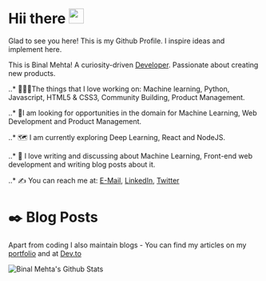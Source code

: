 # Hii there <img src="https://raw.githubusercontent.com/MartinHeinz/MartinHeinz/master/wave.gif" width="30px">
Glad to see you here! This is my Github Profile. I inspire ideas and implement here.

This is Binal Mehta! A curiosity-driven [Developer](https://binal-mehta-portfolio-web.netlify.app/). Passionate about creating new products.

..* 🧑‍🤝‍🧑The things that I love working on: Machine learning, Python, Javascript, HTML5 & CSS3, Community Building, Product Management.

..* 🤝I am looking for opportunities in the domain for Machine Learning, Web Development and Product Management.

..* 🗺️ I am currently exploring Deep Learning, React and NodeJS.

..* 💬 I love writing and discussing about Machine Learning, Front-end web development and writing blog posts about it.

..* ✍️ You can reach me at: [E-Mail](binalmehta354@gmail.com), [LinkedIn](https://www.linkedin.com/in/binalmehta/), [Twitter](https://twitter.com/MehtaBinal277)

# ✒️ Blog Posts
Apart from coding I also maintain blogs - You can find my articles on my [portfolio](https://binal-mehta-portfolio-web.netlify.app/) and at [Dev.to](https://dev.to/binalmehta)


![Binal Mehta's Github Stats](https://github-readme-stats.vercel.app/api?username=BinalMehta&show_icons=true&theme=dark)
